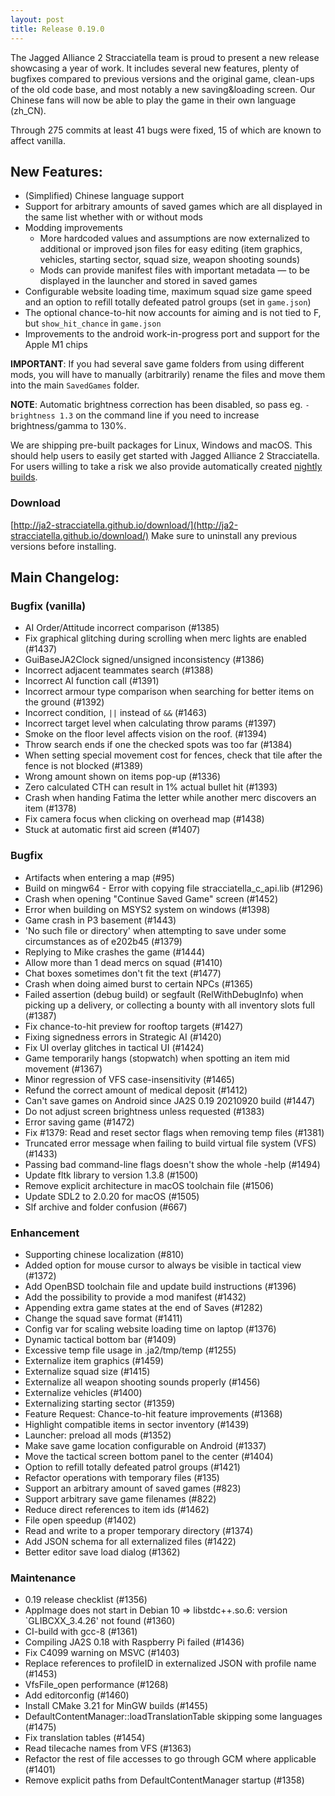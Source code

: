 ```yaml
---
layout: post
title: Release 0.19.0
---
```


The Jagged Alliance 2 Stracciatella team is proud to present a new release showcasing a year of work. It includes several new features, plenty of bugfixes compared to previous versions and the original game, clean-ups of the old code base, and most notably a new saving&loading screen. Our Chinese fans will now be able to play the game in their own language (zh_CN).

Through 275 commits at least 41 bugs were fixed, 15 of which are known to affect vanilla.

## New Features:
  - (Simplified) Chinese language support
  - Support for arbitrary amounts of saved games which are all displayed in the same list whether with or without mods
  - Modding improvements
    - More hardcoded values and assumptions are now externalized to additional or improved json files for easy editing (item graphics, vehicles, starting sector, squad size, weapon shooting sounds)
    - Mods can provide manifest files with important metadata — to be displayed in the launcher and stored in saved games
  - Configurable website loading time, maximum squad size game speed and an option to refill totally defeated patrol groups (set in `game.json`)
  - The optional chance-to-hit now accounts for aiming and is not tied to F, but `show_hit_chance` in `game.json`
  - Improvements to the android work-in-progress port and support for the Apple M1 chips

**IMPORTANT**: If you had several save game folders from using different mods, you will have to manually (arbitrarily) rename the files and move them into the main `SavedGames` folder.

**NOTE**: Automatic brightness correction has been disabled, so pass eg. `-brightness 1.3` on the command line if you need to increase brightness/gamma to 130%.

We are shipping pre-built packages for Linux, Windows and macOS. This should help users to easily get started with Jagged Alliance 2 Stracciatella. For users willing to take a risk we also provide automatically created [nightly builds](https://storage.googleapis.com/ja2-builds/index.html#nightlies/).

### Download
[http://ja2-stracciatella.github.io/download/](http://ja2-stracciatella.github.io/download/)
Make sure to uninstall any previous versions before installing.

## Main Changelog:

### Bugfix (vanilla)
- AI Order/Attitude incorrect comparison (#1385)
- Fix graphical glitching during scrolling when merc lights are enabled (#1437)
- GuiBaseJA2Clock signed/unsigned inconsistency (#1386)
- Incorrect adjacent teammates search (#1388)
- Incorrect AI function call (#1391)
- Incorrect armour type comparison when searching for better items on the ground (#1392)
- Incorrect condition, `||` instead of `&&` (#1463)
- Incorrect target level when calculating throw params (#1397)
- Smoke on the floor level affects vision on the roof. (#1394)
- Throw search ends if one the checked spots was too far (#1384)
- When setting special movement cost for fences, check that tile after the fence is not blocked (#1389)
- Wrong amount shown on items pop-up (#1336)
- Zero calculated CTH can result in 1% actual bullet hit (#1393)
- Crash when handing Fatima the letter while another merc discovers an item (#1378)
- Fix camera focus when clicking on overhead map (#1438)
- Stuck at automatic first aid screen (#1407)

### Bugfix
- Artifacts when entering a map (#95)
- Build on mingw64 - Error with copying file stracciatella_c_api.lib (#1296)
- Crash when opening "Continue Saved Game" screen (#1452)
- Error when building on MSYS2 system on windows (#1398)
- Game crash in P3 basement (#1443)
- 'No such file or directory' when attempting to save under some circumstances as of e202b45 (#1379)
- Replying to Mike crashes the game (#1444)
- Allow more than 1 dead mercs on squad (#1410)
- Chat boxes sometimes don't fit the text (#1477)
- Crash when doing aimed burst to certain NPCs (#1365)
- Failed assertion (debug build) or segfault (RelWithDebugInfo) when picking up a delivery, or collecting a bounty with all inventory slots full (#1387)
- Fix chance-to-hit preview for rooftop targets (#1427)
- Fixing signedness errors in Strategic AI (#1420)
- Fix UI overlay glitches in tactical UI (#1424)
- Game temporarily hangs (stopwatch) when spotting an item mid movement (#1367)
- Minor regression of VFS case-insensitivity (#1465)
- Refund the correct amount of medical deposit (#1412)
- Can't save games on Android since JA2S 0.19 20210920 build (#1447)
- Do not adjust screen brightness unless requested (#1383)
- Error saving game (#1472)
- Fix #1379: Read and reset sector flags when removing temp files (#1381)
- Truncated error message when failing to build virtual file system (VFS) (#1433)
- Passing bad command-line flags doesn't show the whole -help (#1494)
- Update fltk library to version 1.3.8 (#1500)
- Remove explicit architecture in macOS toolchain file (#1506)
- Update SDL2 to 2.0.20 for macOS (#1505)
- Slf archive and folder confusion (#667)

### Enhancement
- Supporting chinese localization (#810)
- Added option for mouse cursor to always be visible in tactical view (#1372)
- Add OpenBSD toolchain file and update build instructions (#1396)
- Add the possibility to provide a mod manifest (#1432)
- Appending extra game states at the end of Saves (#1282)
- Change the squad save format (#1411)
- Config var for scaling website loading time on laptop (#1376)
- Dynamic tactical bottom bar (#1409)
- Excessive temp file usage in .ja2/tmp/temp (#1255)
- Externalize item graphics (#1459)
- Externalize squad size (#1415)
- Externalize all weapon shooting sounds properly (#1456)
- Externalize vehicles (#1400)
- Externalizing starting sector (#1359)
- Feature Request: Chance-to-hit feature improvements (#1368)
- Highlight compatible items in sector inventory (#1439)
- Launcher: preload all mods (#1352)
- Make save game location configurable on Android (#1337)
- Move the tactical screen bottom panel to the center (#1404)
- Option to refill totally defeated patrol groups (#1421)
- Refactor operations with temporary files (#135)
- Support an arbitrary amount of saved games (#823)
- Support arbitrary save game filenames (#822)
- Reduce direct references to item ids (#1462)
- File open speedup (#1402)
- Read and write to a proper temporary directory (#1374)
- Add JSON schema for all externalized files (#1422)
- Better editor save load dialog (#1362)

### Maintenance
- 0.19 release checklist (#1356)
- AppImage does not start in Debian 10 => libstdc++.so.6: version `GLIBCXX_3.4.26' not found (#1360)
- CI-build with gcc-8 (#1361)
- Compiling JA2S 0.18 with Raspberry Pi failed (#1436)
- Fix C4099 warning on MSVC (#1403)
- Replace references to profileID in externalized JSON with profile name (#1453)
- VfsFile_open performance (#1268)
- Add editorconfig (#1460)
- Install CMake 3.21 for MinGW builds (#1455)
- DefaultContentManager::loadTranslationTable skipping some languages (#1475)
- Fix translation tables (#1454)
- Read tilecache names from VFS (#1363)
- Refactor the rest of file accesses to go through GCM where applicable (#1401)
- Remove explicit paths from DefaultContentManager startup (#1358)

